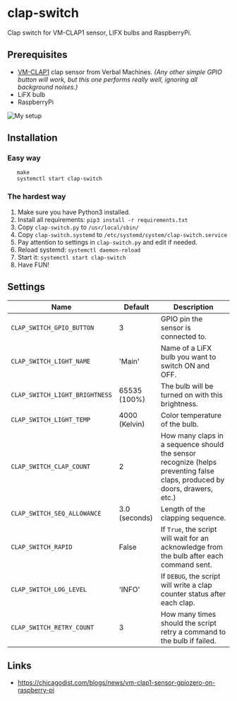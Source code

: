 # clap-switch

Clap switch for VM-CLAP1 sensor, LIFX bulbs and RaspberryPi.

## Prerequisites

* [VM-CLAP1](https://www.pololu.com/product/2580/specs) clap sensor from Verbal Machines.
  _(Any other simple GPIO button will work, but this one performs really well, ignoring all
  background noises.)_
* LiFX bulb
* RaspberryPi

![My setup](https://i.imgur.com/spnHjBK.jpg)

## Installation

### Easy way

```shell
   make
   systemctl start clap-switch

```

### The hardest way

1. Make sure you have Python3 installed.
2. Install all requirements: `pip3 install -r requirements.txt`
3. Copy `clap-switch.py` to `/usr/local/sbin/`
4. Copy `clap-switch.systemd` to `/etc/systemd/system/clap-switch.service`
5. Pay attention to settings in `clap-switch.py` and edit if needed.
6. Reload systemd: `systemctl daemon-reload`
7. Start it: `systemctl start clap-switch`
8. Have FUN!

## Settings

| Name                           | Default       | Description                                                                                                               |
|--------------------------------|---------------|---------------------------------------------------------------------------------------------------------------------------|
| `CLAP_SWITCH_GPIO_BUTTON`      | 3             | GPIO pin the sensor is connected to.                                                                                      |
| `CLAP_SWITCH_LIGHT_NAME`       | 'Main'        | Name of a LiFX bulb you want to switch ON and OFF.                                                                        |
| `CLAP_SWITCH_LIGHT_BRIGHTNESS` | 65535 (100%)  | The bulb will be turned on with this brightness.                                                                          |
| `CLAP_SWITCH_LIGHT_TEMP`       | 4000 (Kelvin) | Color temperature of the bulb.                                                                                            |
| `CLAP_SWITCH_CLAP_COUNT`       | 2             | How many claps in a sequence should the sensor recognize (helps preventing false claps, produced by doors, drawers, etc.) |
| `CLAP_SWITCH_SEQ_ALLOWANCE`    | 3.0 (seconds) | Length of the clapping sequence.                                                                                          |
| `CLAP_SWITCH_RAPID`            | False         | If `True`, the script will wait for an acknowledge from the bulb after each command sent.                                 |
| `CLAP_SWITCH_LOG_LEVEL`        | 'INFO'        | If `DEBUG`, the script will write a clap counter status after each clap.                                                  |
| `CLAP_SWITCH_RETRY_COUNT`      | 3             | How many times should the script retry a command to the bulb if failed.                                                   |

## Links

* https://chicagodist.com/blogs/news/vm-clap1-sensor-gpiozero-on-raspberry-pi
